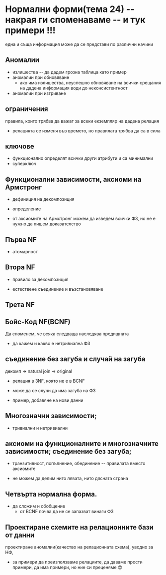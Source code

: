 # Нормални форми(тема 24) -- накрая ги споменаваме -- и тук примери !!!

една и съща информация може да се представи по различни начини

## Аномалии

- излишества -- да дадем грозна таблица като пример
- аномалии при обновяване
  - ако има излишества, неуспешно обновяване на всички срещания на дадена информация води до неконсистентност
- аномалии при изтриване

## ограничения

правила, които трябва да важат за всеки екземпляр на дадена релация

- релацията се изменя във времето, но правилата трябва да са в сила

## ключове

- функционално определят всички други атрибути и са минимални
- суперключ

## Функционални зависимости, аксиоми на Армстронг

- дефиниция на декомпозиция

* определение

- от аксиомите на Армстронг можем да изведем всички ФЗ, но не е нужно да пишем доказателство

## Първа NF

- атомарност

## Втора NF

- правило за декомпозиция

- естествене съединение и възстановяване

## Трета NF

## Бойс-Код NF(BCNF)

Да споменем, че всяка следваща наследява предишната

- да кажем и какво е нетривиална ФЗ

## съединение без загуба и случай на загуба

декомп -> natural join -> original

- релация в 3NF, която не е в BCNF

* може да се случи да има загуба на ФЗ

* пример, добавяне на нови данни

## Многозначни зависимости;

- тривиални и нетривиални

## аксиоми на функционалните и многозначните зависимости; съединение без загуба;

- транзитивност, попълнение, обединение -- правилата вместо аксиомите

- не можем да делим нито лявата, нито дясната страна

## Четвърта нормална форма.

- да сложим и обобщение
  - от BCNF почва да не се запазват винаги ФЗ

## Проектиране схемите на релационните бази от данни

проектиране аномалии(качество на релационната схема), уводно за НФ,

- за примери да преизползваме релациите, да даваме прости примери, да има примери, но ние си преценяме 😍
